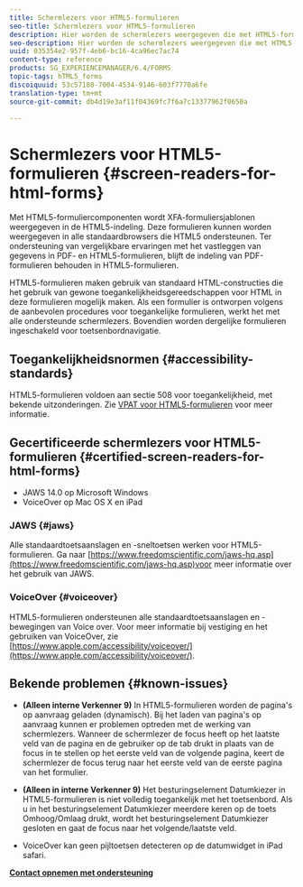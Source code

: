 ```yaml
---
title: Schermlezers voor HTML5-formulieren
seo-title: Schermlezers voor HTML5-formulieren
description: Hier worden de schermlezers weergegeven die met HTML5-formulieren worden ondersteund.
seo-description: Hier worden de schermlezers weergegeven die met HTML5-formulieren worden ondersteund.
uuid: 035354e2-957f-4eb6-bc16-4ca96ec7ac74
content-type: reference
products: SG_EXPERIENCEMANAGER/6.4/FORMS
topic-tags: hTML5_forms
discoiquuid: 53c57180-7004-4534-9146-603f7770a6fe
translation-type: tm+mt
source-git-commit: db4d19e3af11f04369fc7f6a7c13377962f0650a

---
```



# Schermlezers voor HTML5-formulieren {#screen-readers-for-html-forms}

Met HTML5-formuliercomponenten wordt XFA-formuliersjablonen weergegeven in de HTML5-indeling. Deze formulieren kunnen worden weergegeven in alle standaardbrowsers die HTML5 ondersteunen. Ter ondersteuning van vergelijkbare ervaringen met het vastleggen van gegevens in PDF- en HTML5-formulieren, blijft de indeling van PDF-formulieren behouden in HTML5-formulieren.

HTML5-formulieren maken gebruik van standaard HTML-constructies die het gebruik van gewone toegankelijkheidsgereedschappen voor HTML in deze formulieren mogelijk maken. Als een formulier is ontworpen volgens de aanbevolen procedures voor toegankelijke formulieren, werkt het met alle ondersteunde schermlezers. Bovendien worden dergelijke formulieren ingeschakeld voor toetsenbordnavigatie.

## Toegankelijkheidsnormen {#accessibility-standards}

HTML5-formulieren voldoen aan sectie 508 voor toegankelijkheid, met bekende uitzonderingen. Zie [VPAT voor HTML5-formulieren](https://www.adobe.com/mena_en/accessibility/compliance/livecycle-mobile-forms-es4-section-508-vpat.html) voor meer informatie.

## Gecertificeerde schermlezers voor HTML5-formulieren {#certified-screen-readers-for-html-forms}

* JAWS 14.0 op Microsoft Windows
* VoiceOver op Mac OS X en iPad

### JAWS {#jaws}

Alle standaardtoetsaanslagen en -sneltoetsen werken voor HTML5-formulieren. Ga naar [https://www.freedomscientific.com/jaws-hq.asp](https://www.freedomscientific.com/jaws-hq.asp)voor meer informatie over het gebruik van JAWS.

### VoiceOver {#voiceover}

HTML5-formulieren ondersteunen alle standaardtoetsaanslagen en -bewegingen van Voice over. Voor meer informatie bij vestiging en het gebruiken van VoiceOver, zie [https://www.apple.com/accessibility/voiceover/](https://www.apple.com/accessibility/voiceover/).

## Bekende problemen {#known-issues}

* **(Alleen interne Verkenner 9)** In HTML5-formulieren worden de pagina&#39;s op aanvraag geladen (dynamisch). Bij het laden van pagina&#39;s op aanvraag kunnen er problemen optreden met de werking van schermlezers. Wanneer de schermlezer de focus heeft op het laatste veld van de pagina en de gebruiker op de tab drukt in plaats van de focus in te stellen op het eerste veld van de volgende pagina, keert de schermlezer de focus terug naar het eerste veld van de eerste pagina van het formulier.
* **(Alleen in interne Verkenner 9)** Het besturingselement Datumkiezer in HTML5-formulieren is niet volledig toegankelijk met het toetsenbord. Als u in het besturingselement Datumkiezer meerdere keren op de toets Omhoog/Omlaag drukt, wordt het besturingselement Datumkiezer gesloten en gaat de focus naar het volgende/laatste veld.

* VoiceOver kan geen pijltoetsen detecteren op de datumwidget in iPad safari.

**[Contact opnemen met ondersteuning](https://www.adobe.com/account/sign-in.supportportal.html)**
